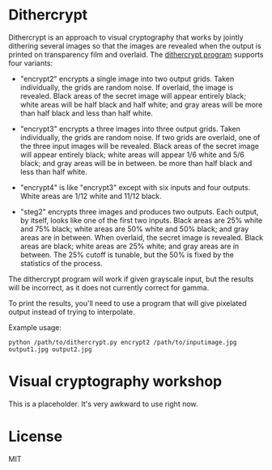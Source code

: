 # Dithercrypt

Dithercrypt is an approach to visual cryptography that works by jointly
dithering several images so that the images are revealed when the
output is printed on transparency film and overlaid.  The
[dithercrypt program](dithercrypt/dithercrypt.py) supports
four variants:

* "encrypt2" encrypts a single image into two output grids.  Taken
  individually, the grids are random noise.  If overlaid, the image is
  revealed.  Black areas of the secret image will appear entirely black;
  white areas will be half black and half white; and gray areas will
  be more than half black and less than half white.

* "encrypt3" encrypts a three images into three output grids.  Taken
  individually, the grids are random noise.  If two grids are
  overlaid, one of the three input images will be revealed.  Black
  areas of the secret image will appear entirely black; white areas
  will appear 1/6 white and 5/6 black; and gray areas will be in
  between.  be more than half black and less than half white.

* "encrypt4" is like "encrypt3" except with six inputs and four outputs.
  White areas are 1/12 white and 11/12 black.

* "steg2" encrypts three images and produces two outputs.  Each output,
  by itself, looks like one of the first two inputs.  Black areas are
  25% white and 75% black; white areas are 50% white and 50% black;
  and gray areas are in between.  When overlaid, the secret image
  is revealed.  Black areas are black; white areas are 25% white;
  and gray areas are in between.  The 25% cutoff is tunable, but the
  50% is fixed by the statistics of the process.

The dithercrypt program will work if given grayscale input, but the
results will be incorrect, as it does not currently correct for
gamma.

To print the results, you'll need to use a program that will give
pixelated output instead of trying to interpolate.

Example usage:
```
python /path/to/dithercrypt.py encrypt2 /path/to/inputimage.jpg output1.jpg output2.jpg
```

# Visual cryptography workshop

This is a placeholder.  It's very awkward to use right now.

# License

MIT
